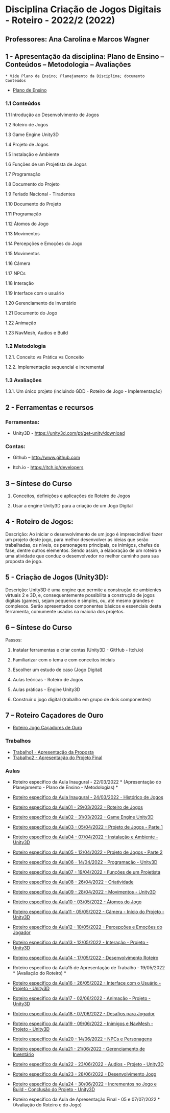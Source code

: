 # Disciplina Criação de Jogos Digitais - Roteiro - 2022/2 (2022)
## Professores: Ana Carolina e Marcos Wagner

## 1 - Apresentação da disciplina: Plano de Ensino – Conteúdos – Metodologia – Avaliações
	* Vide Plano de Ensino; Planejamento da Disciplina; documento Conteúdos

- [Plano de Ensino](https://github.com/marcoswagnercommits/jogos_digitais/tree/documentos/documentos/plano_ensino_CJD_2022_2.pdf)

### 1.1 Conteúdos

1.1 Introdução ao Desenvolvimento de Jogos

1.2 Roteiro de Jogos

1.3 Game Engine Unity3D

1.4 Projeto de Jogos

1.5 Instalação e Ambiente

1.6 Funções de um Projetista de Jogos

1.7 Programação

1.8 Documento do Projeto

1.9 Feriado Nacional - Tiradentes

1.10 Documento do Projeto

1.11 Programação

1.12 Átomos do Jogo

1.13 Movimentos

1.14 Percepções e Emoções do Jogo

1.15 Movimentos

1.16 Câmera

1.17 NPCs

1.18 Interação

1.19 Interface com o usuário

1.20 Gerenciamento de Inventário

1.21 Documento do Jogo

1.22 Animação

1.23 NavMesh, Audios e Build


### 1.2 Metodologia

1.2.1. Conceito vs Prática vs Conceito

1.2.2. Implementação sequencial e incremental

### 1.3 Avaliações

1.3.1. Um único projeto (incluindo GDD - Roteiro de Jogo - Implementação)

## 2  - Ferramentas e recursos

### Ferramentas:

- Unity3D - https://unity3d.com/pt/get-unity/download

### Contas:

- Github – http://www.github.com 

- Itch.io - https://itch.io/developers

## 3 – Síntese do Curso

1. Conceitos, definições e aplicações de Roteiro de Jogos 

2. Usar a engine Unity3D para a criação de um Jogo Digital

## 4 - Roteiro de Jogos:
Descrição: Ao iniciar o desenvolvimento de um jogo é imprescindível fazer um projeto deste jogo, para melhor desenvolver as ideias que serão trabalhadas, os níveis, os personagens principais, os inimigos, chefes de fase, dentre outros elementos. Sendo assim, a elaboração de um roteiro é uma atividade que conduz o desenvolvedor no melhor caminho para sua proposta de jogo. 

## 5 - Criação de Jogos (Unity3D):
Descrição: Unity3D é uma engine que permite a construção de ambientes virtuais 2 e 3D, e, consequentemente possibilita a construção de jogos digitais (games), sejam pequenos e simples, ou, até mesmo grandes e complexos. Serão apresentados componentes básicos e essenciais desta ferramenta, comumente usados na maioria dos projetos. 


## 6 – Síntese do Curso
Passos:
1. Instalar ferramentas e criar contas (Unity3D - GitHub - Itch.io)

2. Familiarizar com o tema e com conceitos iniciais

3. Escolher um estudo de caso (Jogo Digital)

4. Aulas teóricas - Roteiro de Jogos

5. Aulas práticas - Engine Unity3D

6. Construir o jogo digital (trabalho em grupo de dois componentes)

## 7 – Roteiro Caçadores de Ouro
- [Roteiro Jogo Caçadores de Ouro](https://github.com/marcoswagner-commits/jogos_digitais/tree/documentos/documentos/cacadores_ouro.md)

### Trabalhos
- [Trabalho1 - Apresentação da Proposta]()
- [Trabalho2 - Apresentação do Projeto Final]()

### Aulas
- Roteiro específico da Aula Inaugural  - 22/03/2022 * (Apresentação do Planejamento - Plano de Ensino - Metodologias) *
- [Roteiro específico da Aula Inaugural  - 24/03/2022 - Histórico de Jogos](https://github.com/marcoswagner-commits/jogos_digitais/tree/documentos/documentos/aulaA00.md) 
- [Roteiro específico da Aula01 - 29/03/2022 - Roteiro de Jogos](https://github.com/marcoswagner-commits/jogos_digitais/tree/documentos/documentos/aulaA01.md)
- [Roteiro específico da Aula02 - 31/03/2022 - Game Engine Unity3D](https://github.com/marcoswagner-commits/jogos_digitais/tree/documentos/documentos/aula02.md)
- [Roteiro específico da Aula03 - 05/04/2022 - Projeto de Jogos - Parte 1](https://github.com/marcoswagner-commits/jogos_digitais/tree/documentos/documentos/aulaA03.md)
- [Roteiro específico da Aula04 - 07/04/2022 - Instalação e Ambiente - Unity3D](https://github.com/marcoswagner-commits/jogos_digitais/tree/documentos/documentos/aula04.md)
- [Roteiro específico da Aula05 - 12/04/2022 - Projeto de Jogos - Parte 2](https://github.com/marcoswagner-commits/jogos_digitais/tree/documentos/documentos/aulaA03.md)
- [Roteiro específico da Aula06 - 14/04/2022 - Programação - Unity3D](https://github.com/marcoswagner-commits/jogos_digitais/tree/documentos/documentos/aula06.md)
- [Roteiro específico da Aula07 - 19/04/2022 - Funções de um Projetista](https://github.com/marcoswagner-commits/jogos_digitais/tree/documentos/documentos/aulaA04.md)
- [Roteiro específico da Aula08 - 26/04/2022 - Criatividade ](https://github.com/marcoswagner-commits/jogos_digitais/tree/documentos/documentos/aulaA05.md)
- [Roteiro específico da Aula09 - 28/04/2022 - Movimentos  - Unity3D](https://github.com/marcoswagner-commits/jogos_digitais/tree/documentos/documentos/aula11.md)
- [Roteiro específico da Aula10 - 03/05/2022 - Átomos do Jogo](https://github.com/marcoswagner-commits/jogos_digitais/tree/documentos/documentos/aulaA06.md)
- [Roteiro específico da Aula11 - 05/05/2022 - Câmera - Início do Projeto - Unity3D](https://github.com/marcoswagner-commits/jogos_digitais/tree/documentos/documentos/aula15.md)
- [Roteiro específico da Aula12 - 10/05/2022 - Percepções e Emoções do Jogador](https://github.com/marcoswagner-commits/jogos_digitais/tree/documentos/documentos/aulaA07.md)
- [Roteiro específico da Aula13 - 12/05/2022 - Interação - Projeto - Unity3D](https://github.com/marcoswagner-commits/jogos_digitais/tree/documentos/documentos/aula17a.md)
- [Roteiro específico da Aula14 - 17/05/2022 - Desenvolvimento Roteiro](https://github.com/marcoswagner-commits/jogos_digitais/tree/documentos/documentos/aulaA08.md)

- Roteiro específico da Aula15 de Apresentação de Trabalho  - 19/05/2022 * (Avaliação do Roteiro) *
- [Roteiro específico da Aula16 - 26/05/2022 - Interface com o Usuário - Projeto - Unity3D](https://github.com/marcoswagner-commits/jogos_digitais/tree/documentos/documentos/aula17b.md)
- [Roteiro específico da Aula17 - 02/06/2022 - Animação - Projeto - Unity3D](https://github.com/marcoswagner-commits/jogos_digitais/tree/documentos/documentos/aula19.md)
- [Roteiro específico da Aula18 - 07/06/2022 - Desafios para Jogador](https://github.com/marcoswagner-commits/jogos_digitais/tree/documentos/documentos/aulaA09.md)
- [Roteiro específico da Aula19 - 09/06/2022 - Inimigos e NavMesh - Projeto - Unity3D](https://github.com/marcoswagner-commits/jogos_digitais/tree/documentos/documentos/aula22a.md)
- [Roteiro específico da Aula20 - 14/06/2022 - NPCs e Personagens](https://github.com/marcoswagner-commits/jogos_digitais/tree/documentos/documentos/aulaA10.md)
- [Roteiro específico da Aula21 - 21/06/2022 - Gerenciamento de Inventário](https://github.com/marcoswagner-commits/jogos_digitais/tree/documentos/documentos/aulaA11.md)
- [Roteiro específico da Aula22 - 23/06/2022 - Audios - Projeto - Unity3D](https://github.com/marcoswagner-commits/jogos_digitais/tree/documentos/documentos/aula22b.md)
- [Roteiro específico da Aula23 - 28/06/2022 - Desenvolvimento Jogo](https://github.com/marcoswagner-commits/jogos_digitais/tree/documentos/documentos/aulaA12.md)
- [Roteiro específico da Aula24 - 30/06/2022 - Incrementos no Jogo e Build - Conclusão do Projeto - Unity3D](https://github.com/marcoswagner-commits/jogos_digitais/tree/documentos/documentos/aula22c.md)

- Roteiro específico da Aula de Apresentação Final - 05 e 07/07/2022 * (Avaliação do Roteiro e do Jogo) 



